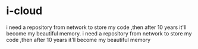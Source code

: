 # i-cloud
i need a repository from network to store my code ,then after 10 years it'll become my beautiful memory.
i need a repository from network to store my code ,then after 10 years it'll become my beautiful memory
